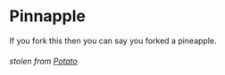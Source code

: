 # Pinnapple
If you fork this then you can say you forked a pineapple.

###### stolen from [Potato](https://github.com/drtshock/Potato)
